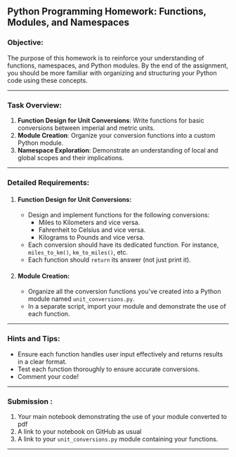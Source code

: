 ## Python Programming Homework: Functions, Modules, and Namespaces

### Objective:
The purpose of this homework is to reinforce your understanding of functions, namespaces, and Python modules. By the end of the assignment, you should be more familiar with organizing and structuring your Python code using these concepts.

---

### Task Overview:

1. **Function Design for Unit Conversions**: Write functions for basic conversions between imperial and metric units.
2. **Module Creation**: Organize your conversion functions into a custom Python module.
3. **Namespace Exploration**: Demonstrate an understanding of local and global scopes and their implications.

---

### Detailed Requirements:

1. #### Function Design for Unit Conversions:
    - Design and implement functions for the following conversions:
        - Miles to Kilometers and vice versa.
        - Fahrenheit to Celsius and vice versa.
        - Kilograms to Pounds and vice versa.
    - Each conversion should have its dedicated function. For instance, `miles_to_km()`, `km_to_miles()`, etc.
    - Each function should `return` its answer (not just print it).

2. #### Module Creation:
    - Organize all the conversion functions you've created into a Python module named `unit_conversions.py`.
    - In a separate script, import your module and demonstrate the use of each function.

---

### Hints and Tips:

- Ensure each function handles user input effectively and returns results in a clear format.
- Test each function thoroughly to ensure accurate conversions.
- Comment your code!

---

###  Submission :

1. Your main notebook demonstrating the use of your module converted to pdf
2. A link to your notebook on GitHub as usual
3. A link to your `unit_conversions.py` module containing your functions.

---